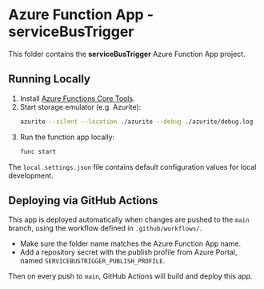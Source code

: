# Azure Function App - serviceBusTrigger

This folder contains the **serviceBusTrigger** Azure Function App project.

## Running Locally

1. Install [Azure Functions Core Tools](https://learn.microsoft.com/azure/azure-functions/functions-run-local).
2. Start storage emulator (e.g. Azurite):
   ```bash
   azurite --silent --location ./azurite --debug ./azurite/debug.log
   ```
3. Run the function app locally:
   ```bash
   func start
   ```

The `local.settings.json` file contains default configuration values for local development.

## Deploying via GitHub Actions

This app is deployed automatically when changes are pushed to the `main` branch, using the workflow defined in `.github/workflows/`.  

- Make sure the folder name matches the Azure Function App name.  
- Add a repository secret with the publish profile from Azure Portal, named `SERVICEBUSTRIGGER_PUBLISH_PROFILE`.  

Then on every push to `main`, GitHub Actions will build and deploy this app.
